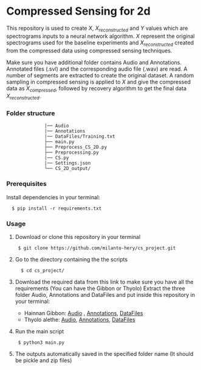 # Compressed Sensing for 2d

This repository is used to create $X$, $X_{reconstructed}$ and $Y$ values which are spectrograms inputs to a neural network algorithm. 
$X$ represent the original spectrograms used for the baseline experiments and $X_{reconstructed}$ created from the compressed data using compressed sensing techniques.

Make sure you have additional folder contains Audio and Annotations. Annotated files (.svl) and the corresponding audio file (.wav) are read. 
A number of segments are extracted to create the original dataset. A random sampling in compressed sensing is applied to $X$ and give the compressed data as $X_{compressed}$, followed by recovery algorithm to get the final data $X_{reconstructed}$.
      
### Folder structure

                  |── Audio
                  |── Annotations
                  |── DataFiles/Training.txt
                  ├── main.py
                  ├── Preprocess_CS_2D.py
                  ├── Preprocessing.py
                  |── CS.py
                  |── Settings.json  
                  └── CS_2D_output/
                  
### Prerequisites

Install dependencies in your terminal:

      $ pip install -r requirements.txt             

### Usage
1. Download or clone this repository in your terminal
  
        $ git clone https://github.com/milanto-hery/cs_project.git
    
2. Go to the directory containing the the scripts

         $ cd cs_project/
   
4.  Download the required data from this link to make sure you have all the requirements (You can have the Gibbon or Thyolo)
       Extract the three folder Audio, Annotations and DataFiles and put inside this repository in your terminal:
      - Hainnan Gibbon: [Audio](https://drive.google.com/drive/folders/1xkFkqMIdceuwtHJzhvN3iooxIBVlbizf?usp=drive_link) , [Annotations](https://drive.google.com/drive/folders/1i_NRYObfRkUFPM9--brynGqJx9DQr5nV?usp=drive_link), [DataFiles](https://drive.google.com/drive/folders/1MfkSGr-U2PxwTPVByhy6Qj_1HIge0uG8?usp=drive_link)
      - Thyolo alethe: [Audio](https://drive.google.com/drive/folders/1ACsEKIUZz57mLoNKQm2n_d1HlO2uLcCa?usp=drive_link), [Annotations](https://drive.google.com/drive/folders/1XGeZOmrWyQdC4_435ZU9aQkzM4IH96KV?usp=drive_link), [DataFiles](https://drive.google.com/drive/folders/1-OIMR-GcVCx1Lqp4xOWy5Mhfe7RzXRve?usp=drive_link)


5. Run the main script
  
        $ python3 main.py
  
6. The outputs automatically saved in the specified folder name (It should be pickle and zip files)


         
